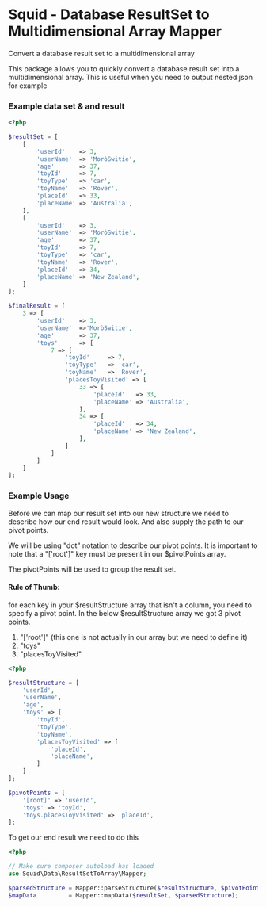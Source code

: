 # Squid - Database ResultSet to Multidimensional Array Mapper
Convert a database result set to a multidimensional array

This package allows you to quickly convert a database result set into a multidimensional array.
This is useful when you need to output nested json for example

### Example data set & and result
```php
<?php

$resultSet = [
    [
        'userId'    => 3,
        'userName'  => 'MoròSwitie',
        'age'       => 37,
        'toyId'     => 7,
        'toyType'   => 'car',
        'toyName'   => 'Rover',
        'placeId'   => 33,
        'placeName' => 'Australia',
    ],
    [
        'userId'    => 3,
        'userName'  => 'MoròSwitie',
        'age'       => 37,
        'toyId'     => 7,
        'toyType'   => 'car',
        'toyName'   => 'Rover',
        'placeId'   => 34,
        'placeName' => 'New Zealand',
    ]
];

$finalResult = [
    3 => [
        'userId'    => 3,
        'userName'  =>'MoròSwitie',
        'age'       => 37,
        'toys'      => [
            7 => [
                'toyId'     => 7,
                'toyType'   => 'car',
                'toyName'   => 'Rover',
                'placesToyVisited' => [
                    33 => [
                        'placeId'   => 33,
                        'placeName' => 'Australia',
                    ],
                    34 => [
                        'placeId'   => 34,
                        'placeName' => 'New Zealand',
                    ],                    
                ]
            ]   
        ]   
    ]
];
```

### Example Usage
Before we can map our result set into our new structure we need to describe how our end result would look.
And also supply the path to our pivot points.  

We will be using "dot" notation to describe our pivot points. It is important to note that a "['root']" key must
be present in our $pivotPoints array.  

The pivotPoints will be used to group the result set.  
#### Rule of Thumb:
for each key in your $resultStructure array that isn't a column, you need to specify a pivot point.
In the below $resultStructure array we got 3 pivot points.
1. "['root']" (this one is not actually in our array but we need to define it)
2. "toys"
3. "placesToyVisited"

```php
<?php

$resultStructure = [
	'userId',
	'userName',
	'age',
	'toys' => [
		'toyId',
		'toyType',
		'toyName',
		'placesToyVisited' => [
			'placeId',
			'placeName',
		]
	]
];

$pivotPoints = [
	'[root]' => 'userId',
	'toys' => 'toyId',
	'toys.placesToyVisited' => 'placeId',
];
```

To get our end result we need to do this
```php
<?php

// Make sure composer autoload has loaded
use Squid\Data\ResultSetToArray\Mapper;

$parsedStructure = Mapper::parseStructure($resultStructure, $pivotPoints);
$mapData         = Mapper::mapData($resultSet, $parsedStructure);
```